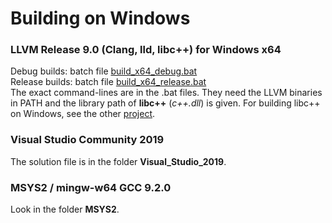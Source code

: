 # Building on Windows

### LLVM Release 9.0 (Clang, lld, libc++) for Windows x64

Debug builds: batch file [build_x64_debug.bat](./build_x64_debug.bat)  
Release builds: batch file [build_x64_release.bat](./build_x64_release.bat)  
The exact command-lines are in the .bat files. They need the LLVM binaries in PATH and the library path of **libc++** (*c++.dll*) is given. 
For building libc++ on Windows, see the other [project](../../C++_perusteet_2008/KingsPath_EclipseCDT_Windows).

### Visual Studio Community 2019

The solution file is in the folder **Visual_Studio_2019**.

### MSYS2 / mingw-w64 GCC 9.2.0

Look in the folder **MSYS2**.

